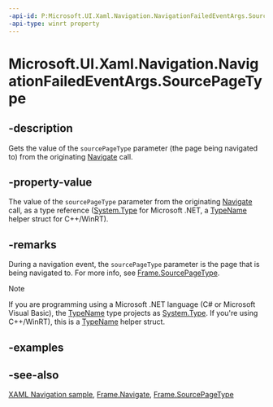 ```yaml
---
-api-id: P:Microsoft.UI.Xaml.Navigation.NavigationFailedEventArgs.SourcePageType
-api-type: winrt property
---
```


<!-- Property syntax
public Windows.UI.Xaml.Interop.TypeName SourcePageType { get; }
-->

# Microsoft.UI.Xaml.Navigation.NavigationFailedEventArgs.SourcePageType

## -description

Gets the value of the `sourcePageType` parameter (the page being navigated to) from the originating [Navigate](/windows/windows-app-sdk/api/winrt/microsoft.ui.xaml.controls.frame.navigate) call.

## -property-value

The value of the `sourcePageType` parameter from the originating [Navigate](/windows/windows-app-sdk/api/winrt/microsoft.ui.xaml.controls.frame.navigate) call, as a type reference ([System.Type](/dotnet/api/system.type?view=dotnet-uwp-10.0&preserve-view=true) for Microsoft .NET, a [TypeName](/uwp/api/windows.ui.xaml.interop.typename) helper struct for C++/WinRT).

## -remarks

During a navigation event, the `sourcePageType` parameter is the page that is being navigated to. For more info, see [Frame.SourcePageType](/windows/windows-app-sdk/api/winrt/microsoft.ui.xaml.controls.frame.sourcepagetype).

> [!NOTE]
> If you are programming using a Microsoft .NET language (C# or Microsoft Visual Basic), the [TypeName](/uwp/api/windows.ui.xaml.interop.typename) type projects as [System.Type](/dotnet/api/system.type?view=dotnet-uwp-10.0&preserve-view=true). If you're using C++/WinRT), this is a [TypeName](/uwp/api/windows.ui.xaml.interop.typename) helper struct.

## -examples

## -see-also

[XAML Navigation sample](https://github.com/microsoft/Windows-universal-samples/tree/master/Samples/XamlNavigation), [Frame.Navigate](/windows/windows-app-sdk/api/winrt/microsoft.ui.xaml.controls.frame.navigate), [Frame.SourcePageType](/windows/windows-app-sdk/api/winrt/microsoft.ui.xaml.controls.frame.sourcepagetype)
